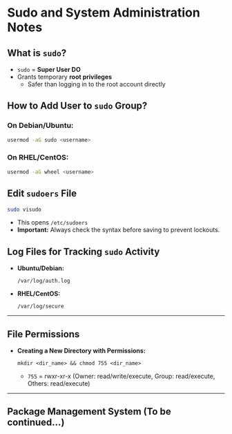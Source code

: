 
# Sudo and System Administration Notes

## What is `sudo`?

- `sudo` = **Super User DO**
- Grants temporary **root privileges**
  - Safer than logging in to the root account directly

## How to Add User to `sudo` Group?

### On Debian/Ubuntu:
```bash
usermod -aG sudo <username>
```

### On RHEL/CentOS:
```bash
usermod -aG wheel <username>
```

## Edit `sudoers` File

```bash
sudo visudo
```

- This opens `/etc/sudoers`
- **Important:** Always check the syntax before saving to prevent lockouts.

## Log Files for Tracking `sudo` Activity

- **Ubuntu/Debian:**
  ```
  /var/log/auth.log
  ```

- **RHEL/CentOS:**
  ```
  /var/log/secure
  ```

---

## File Permissions

- **Creating a New Directory with Permissions:**
  ```
  mkdir <dir_name> && chmod 755 <dir_name>
  ```
  - `755` = rwxr-xr-x (Owner: read/write/execute, Group: read/execute, Others: read/execute)

---

## Package Management System (To be continued...)
